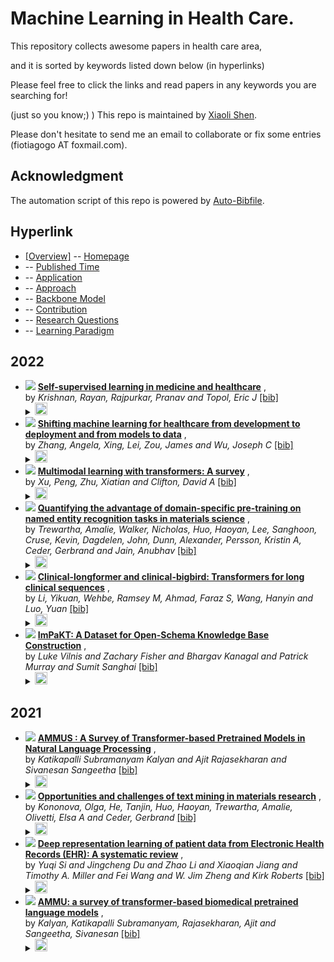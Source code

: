 # Machine Learning in Health Care. 
This repository collects awesome papers in health care area, 

and it is sorted by keywords listed down below (in hyperlinks) 

Please feel free to click the links and read papers in any keywords you are searching for! 

(just so you know;) ) This repo is maintained by [Xiaoli Shen](https://github.com/fiotiagoo). 

Please don't hesitate to send me an email to collaborate or fix some entries (fiotiagogo AT foxmail.com). 

## Acknowledgment 
The automation script of this repo is powered by [Auto-Bibfile](https://github.com/wutong8023/Auto-Bibfile.git).

## Hyperlink 
- [[Overview]](https://github.com/fiotiagoo/Health-Care/tree/main//README.md) -- [Homepage](https://github.com/fiotiagoo/Health-Care/tree/main//README.md)
-  -- [Published Time](https://github.com/fiotiagoo/Health-Care/tree/main///./)
-  -- [Application](https://github.com/fiotiagoo/Health-Care/tree/main///application)
-  -- [Approach](https://github.com/fiotiagoo/Health-Care/tree/main///approach)
-  -- [Backbone Model](https://github.com/fiotiagoo/Health-Care/tree/main///backbone_model)
-  -- [Contribution](https://github.com/fiotiagoo/Health-Care/tree/main///contribution)
-  -- [Research Questions](https://github.com/fiotiagoo/Health-Care/tree/main///research_question)
-  -- [ Learning Paradigm](https://github.com/fiotiagoo/Health-Care/tree/main///supervision)

## 2022

- [![](https://img.shields.io/badge/Nature_Biomedical_Engineering-2022-blue)](https://www.nature.com/articles/s41551-022-00914-1) [**Self-supervised learning in medicine and healthcare**](https://www.nature.com/articles/s41551-022-00914-1) , <br> by *Krishnan, Rayan, Rajpurkar, Pranav and Topol, Eric J* [[bib]](https://github.com/fiotiagoo/Health-Care/tree/main//./bibtex.bib#L63-L75)<br> </details><details><summary><img src=https://github.com/fiotiagoo/Health-Care/tree/main//scripts/svg/copy_icon.png height="20"></summary><pre>```krishnan2022self```
- [![](https://img.shields.io/badge/Nature_Biomedical_Engineering-2022-blue)](https://www.nature.com/articles/s41551-022-00898-y) [**Shifting machine learning for healthcare from development to deployment and from models to data**](https://www.nature.com/articles/s41551-022-00898-y) , <br> by *Zhang, Angela, Xing, Lei, Zou, James and Wu, Joseph C* [[bib]](https://github.com/fiotiagoo/Health-Care/tree/main//./bibtex.bib#L177-L190)<br> </details><details><summary><img src=https://github.com/fiotiagoo/Health-Care/tree/main//scripts/svg/copy_icon.png height="20"></summary><pre>```zhang2022shifting```
- [![](https://img.shields.io/badge/arXiv_preprint_arXiv:2206.06488-2022-blue)](
https://arxiv.org/abs/2206.06488) [**Multimodal learning with transformers: A survey**](
https://arxiv.org/abs/2206.06488) , <br> by *Xu, Peng, Zhu, Xiatian and Clifton, David A* [[bib]](https://github.com/fiotiagoo/Health-Care/tree/main//./bibtex.bib#L231-L243)<br> </details><details><summary><img src=https://github.com/fiotiagoo/Health-Care/tree/main//scripts/svg/copy_icon.png height="20"></summary><pre>```xu2022multimodal```
- [![](https://img.shields.io/badge/Patterns-2022-blue)](
https://www.sciencedirect.com/science/article/pii/S2666389922000733
) [**Quantifying the advantage of domain-specific pre-training on named entity recognition tasks in materials science**](
https://www.sciencedirect.com/science/article/pii/S2666389922000733
) , <br> by *Trewartha, Amalie, Walker, Nicholas, Huo, Haoyan, Lee, Sanghoon, Cruse, Kevin, Dagdelen, John, Dunn, Alexander, Persson, Kristin A, Ceder, Gerbrand and Jain, Anubhav* [[bib]](https://github.com/fiotiagoo/Health-Care/tree/main//./bibtex.bib#L245-L261)<br> </details><details><summary><img src=https://github.com/fiotiagoo/Health-Care/tree/main//scripts/svg/copy_icon.png height="20"></summary><pre>```trewartha2022quantifying```
- [![](https://img.shields.io/badge/arXiv_preprint_arXiv:2201.11838-2022-blue)](
https://www.sciencedirect.com/science/article/pii/S1532046421003117
) [**Clinical-longformer and clinical-bigbird: Transformers for long clinical sequences**](
https://www.sciencedirect.com/science/article/pii/S1532046421003117
) , <br> by *Li, Yikuan, Wehbe, Ramsey M, Ahmad, Faraz S, Wang, Hanyin and Luo, Yuan* [[bib]](https://github.com/fiotiagoo/Health-Care/tree/main//./bibtex.bib#L280-L293)<br> </details><details><summary><img src=https://github.com/fiotiagoo/Health-Care/tree/main//scripts/svg/copy_icon.png height="20"></summary><pre>```li2022clinical```
- [![](https://img.shields.io/badge/CoRR-2022-blue)](https://doi.org/10.48550/arXiv.2212.10770) [**ImPaKT: A Dataset for Open-Schema Knowledge Base Construction**](https://doi.org/10.48550/arXiv.2212.10770) , <br> by *Luke Vilnis and
Zachary Fisher and
Bhargav Kanagal and
Patrick Murray and
Sumit Sanghai* [[bib]](https://github.com/fiotiagoo/Health-Care/tree/main//./bibtex.bib#L295-L312)<br> </details><details><summary><img src=https://github.com/fiotiagoo/Health-Care/tree/main//scripts/svg/copy_icon.png height="20"></summary><pre>```DBLP:journals/corr/abs-2212-10770```
## 2021

- [![](https://img.shields.io/badge/CoRR-2021-blue)](https://arxiv.org/abs/2108.05542) [**AMMUS : A Survey of Transformer-based Pretrained Models in Natural
Language Processing**](https://arxiv.org/abs/2108.05542) , <br> by *Katikapalli Subramanyam Kalyan and
Ajit Rajasekharan and
Sivanesan Sangeetha* [[bib]](https://github.com/fiotiagoo/Health-Care/tree/main//./bibtex.bib#L77-L98)<br> </details><details><summary><img src=https://github.com/fiotiagoo/Health-Care/tree/main//scripts/svg/copy_icon.png height="20"></summary><pre>```DBLP:journals/corr/abs-2108-05542```
- [![](https://img.shields.io/badge/Iscience-2021-blue)](https://www.sciencedirect.com/science/article/pii/S2589004221001231) [**Opportunities and challenges of text mining in materials research**](https://www.sciencedirect.com/science/article/pii/S2589004221001231) , <br> by *Kononova, Olga, He, Tanjin, Huo, Haoyan, Trewartha, Amalie, Olivetti, Elsa A and Ceder, Gerbrand* [[bib]](https://github.com/fiotiagoo/Health-Care/tree/main//./bibtex.bib#L192-L207)<br> </details><details><summary><img src=https://github.com/fiotiagoo/Health-Care/tree/main//scripts/svg/copy_icon.png height="20"></summary><pre>```kononova2021opportunities```
- [![](https://img.shields.io/badge/J._Biomed._Informatics-2021-blue)](https://doi.org/10.1016/j.jbi.2020.103671) [**Deep representation learning of patient data from Electronic Health
Records (EHR): A systematic review**](https://doi.org/10.1016/j.jbi.2020.103671) , <br> by *Yuqi Si and
Jingcheng Du and
Zhao Li and
Xiaoqian Jiang and
Timothy A. Miller and
Fei Wang and
W. Jim Zheng and
Kirk Roberts* [[bib]](https://github.com/fiotiagoo/Health-Care/tree/main//./bibtex.bib#L209-L229)<br> </details><details><summary><img src=https://github.com/fiotiagoo/Health-Care/tree/main//scripts/svg/copy_icon.png height="20"></summary><pre>```DBLP:journals/jbi/SiDLJMWZR21```
- [![](https://img.shields.io/badge/Journal_of_biomedical_informatics-2021-blue)](
https://www.sciencedirect.com/science/article/pii/S1532046421003117
) [**AMMU: a survey of transformer-based biomedical pretrained language models**](
https://www.sciencedirect.com/science/article/pii/S1532046421003117
) , <br> by *Kalyan, Katikapalli Subramanyam, Rajasekharan, Ajit and Sangeetha, Sivanesan* [[bib]](https://github.com/fiotiagoo/Health-Care/tree/main//./bibtex.bib#L263-L278)<br> </details><details><summary><img src=https://github.com/fiotiagoo/Health-Care/tree/main//scripts/svg/copy_icon.png height="20"></summary><pre>```kalyan2021ammu```